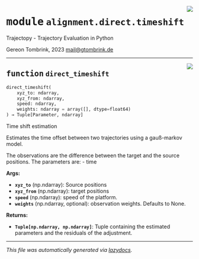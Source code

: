 <!-- markdownlint-disable -->

<a href="..\trajectopy_core\alignment\direct\timeshift.py#L0"><img align="right" style="float:right;" src="https://img.shields.io/badge/-source-cccccc?style=flat-square"></a>

# <kbd>module</kbd> `alignment.direct.timeshift`
Trajectopy - Trajectory Evaluation in Python 

Gereon Tombrink, 2023 mail@gtombrink.de 


---

<a href="..\trajectopy_core\alignment\direct\timeshift.py#L21"><img align="right" style="float:right;" src="https://img.shields.io/badge/-source-cccccc?style=flat-square"></a>

## <kbd>function</kbd> `direct_timeshift`

```python
direct_timeshift(
    xyz_to: ndarray,
    xyz_from: ndarray,
    speed: ndarray,
    weights: ndarray = array([], dtype=float64)
) → Tuple[Parameter, ndarray]
```

Time shift estimation 

Estimates the time offset between two trajectories using a gauß-markov model. 

The observations are the difference between the target and the source positions. The parameters are: 
    - time 



**Args:**
 
 - <b>`xyz_to`</b> (np.ndarray):  Source positions 
 - <b>`xyz_from`</b> (np.ndarray):  target positions 
 - <b>`speed`</b> (np.ndarray):  speed of the platform. 
 - <b>`weights`</b> (np.ndarray, optional):  observation weights.  Defaults to None. 





**Returns:**
 
 - <b>`Tuple[np.ndarray, np.ndarray]`</b>:  Tuple containing the estimated  parameters and the residuals of  the adjustment. 




---

_This file was automatically generated via [lazydocs](https://github.com/ml-tooling/lazydocs)._
